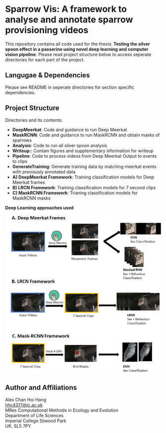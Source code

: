 # Sparrow Vis: A framework to analyse and annotate sparrow provisioning videos
This repository contains all code used for the thesis: **Testing the silver spoon effect in a passerine using novel deep learning and computer vision pipeline**. Please read project structure below to access seperate directories for each part of the project.

## Langugae & Dependencies
Please see README in seperate directories for section specific dependencies.  

## Project Structure
Directories and its contents:  

- **DeepMeerkat**: Code and guidance to run Deep Meerkat  
- **MaskRCNN**: Code and guidance to run MaskRCNN and obtain masks of sparrows  
- **Analysis**: Code to run all silver spoon analysis  
- **Writeup:**: Contain figures and supplementary information for writeup  
- **Pipeline**: Code to process videos from Deep Meerkat Output to events to clips 
- **GenerateTraining**: Generate training data by matching meerkat events with previously annotated data 
- **A) DeepMeerkat Framework**: Training classification models for Deep Meerkat frames  
- **B) LRCN Framework**: Training classification models for 7 second clips  
- **C) MaskRCNN Framework**: Trianing classification models for MaskRCNN masks   

**Deep Learning approaches used**
![Pipeline](Graphics/Pipeline.png)  

## Author and Affiliations
Alex Chan Hoi Hang  
hhc4317@ic.ac.uk  
MRes Computational Methods in Ecology and Evolution  
Department of Life Sciences  
Imperial College Silwood Park  
UK. SL5 7PY  
